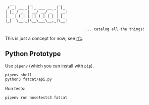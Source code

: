 
      __       _            _   
     / _| __ _| |_ ___ __ _| |_ 
    | |_ / _` | __/ __/ _` | __|
    |  _| (_| | || (_| (_| | |_ 
    |_|  \__,_|\__\___\__,_|\__|

                                        ... catalog all the things!


This is just a concept for now; see [rfc](./rfc).


## Python Prototype

Use `pipenv` (which you can install with `pip`).

    pipenv shell
    python3 fatcat/api.py

Run tests:

    pipenv run nosetests3 fatcat
